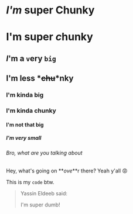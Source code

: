 # **_I'm_** super **C**hunky

# I'm **super** *c*hunky

## _I_'m a `v`ery `big`

## I'm less *~~**chu**~~*nky

### I'm kinda big

### I'm kinda chunky

#### I'm not that big

##### I'm very small

###### Bro, what are you talking about

Hey, what's going on **_ove_**r there?
Yeah y'all 😡

This is my `code` btw.

> Yassin Eldeeb said:
>
> I'm super dumb!
